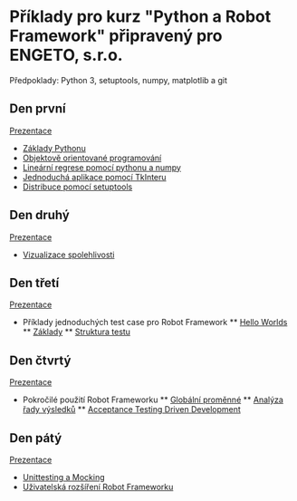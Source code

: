 # Příklady pro kurz "Python a Robot Framework" připravený pro ENGETO, s.r.o.

Předpoklady: Python 3, setuptools, numpy, matplotlib a git

## Den první

[Prezentace](python-a-robot-1.pdf)

* [Základy Pythonu](basics)
* [Objektově orientované programování](oop)
* [Lineární regrese pomocí pythonu a numpy](regression)
* [Jednoduchá aplikace pomocí TkInteru](converter)
* [Distribuce pomocí setuptools](packaging)

## Den druhý

[Prezentace](python-a-robot-2.pdf)

* [Vizualizace spolehlivosti](visualization)

## Den třetí

[Prezentace](python-a-robot-3.pdf)

* Příklady jednoduchých test case pro Robot Framework
** [Hello Worlds](robot/helloworld)
** [Základy](roboto/basics)
** [Struktura testu](robot/structure)

## Den čtvrtý

[Prezentace](python-a-robot-4.pdf)

* Pokročilé použití Robot Frameworku
** [Globální proměnné](robot/global_cz)
** [Analýza řady výsledků](robot/multiple_test_runs)
** [Acceptance Testing Driven Development](robot/priklad_ATDD)

## Den pátý

[Prezentace](python-a-robot-5.pdf)

* [Unittesting a Mocking](mocking)
* [Uživatelská rozšíření Robot Frameworku](robot/user_libraries)

